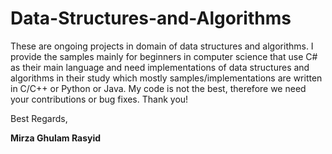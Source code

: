 # Data-Structures-and-Algorithms
These are ongoing projects in domain of data structures and algorithms. I provide the samples mainly for beginners in computer science that
use C# as their main language and need implementations of data structures and algorithms in their study which mostly samples/implementations are
written in C/C++ or Python or Java. My code is not the best, therefore we need your contributions or bug fixes. Thank you!



Best Regards,

**Mirza Ghulam Rasyid**
